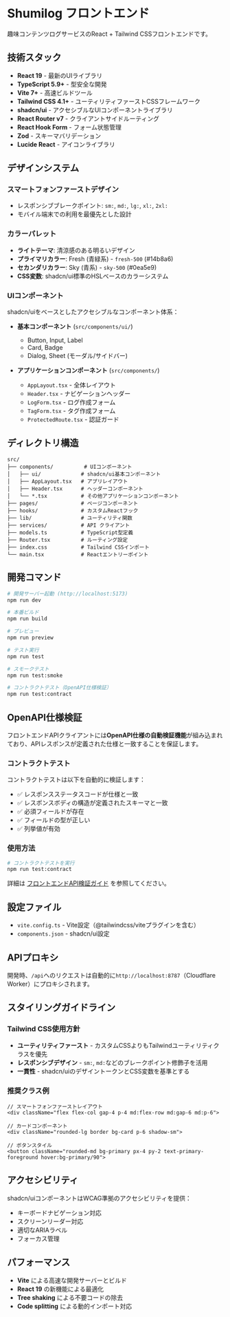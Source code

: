 # Shumilog フロントエンド

趣味コンテンツログサービスのReact + Tailwind CSSフロントエンドです。

## 技術スタック

- **React 19** - 最新のUIライブラリ
- **TypeScript 5.9+** - 型安全な開発
- **Vite 7+** - 高速ビルドツール
- **Tailwind CSS 4.1+** - ユーティリティファーストCSSフレームワーク
- **shadcn/ui** - アクセシブルなUIコンポーネントライブラリ
- **React Router v7** - クライアントサイドルーティング
- **React Hook Form** - フォーム状態管理
- **Zod** - スキーマバリデーション
- **Lucide React** - アイコンライブラリ

## デザインシステム

### スマートフォンファーストデザイン
- レスポンシブブレークポイント: `sm:`, `md:`, `lg:`, `xl:`, `2xl:`
- モバイル端末での利用を最優先とした設計

### カラーパレット
- **ライトテーマ**: 清涼感のある明るいデザイン
- **プライマリカラー**: Fresh (青緑系) - `fresh-500` (#14b8a6)
- **セカンダリカラー**: Sky (青系) - `sky-500` (#0ea5e9)
- **CSS変数**: shadcn/ui標準のHSLベースのカラーシステム

### UIコンポーネント
shadcn/uiをベースとしたアクセシブルなコンポーネント体系：

- **基本コンポーネント** (`src/components/ui/`)
  - Button, Input, Label
  - Card, Badge
  - Dialog, Sheet (モーダル/サイドバー)

- **アプリケーションコンポーネント** (`src/components/`)
  - `AppLayout.tsx` - 全体レイアウト
  - `Header.tsx` - ナビゲーションヘッダー
  - `LogForm.tsx` - ログ作成フォーム
  - `TagForm.tsx` - タグ作成フォーム
  - `ProtectedRoute.tsx` - 認証ガード

## ディレクトリ構造

```
src/
├── components/          # UIコンポーネント
│   ├── ui/             # shadcn/ui基本コンポーネント
│   ├── AppLayout.tsx   # アプリレイアウト
│   ├── Header.tsx      # ヘッダーコンポーネント
│   └── *.tsx           # その他アプリケーションコンポーネント
├── pages/              # ページコンポーネント
├── hooks/              # カスタムReactフック
├── lib/                # ユーティリティ関数
├── services/           # API クライアント
├── models.ts           # TypeScript型定義
├── Router.tsx          # ルーティング設定
├── index.css           # Tailwind CSSインポート
└── main.tsx            # Reactエントリーポイント
```

## 開発コマンド

```bash
# 開発サーバー起動 (http://localhost:5173)
npm run dev

# 本番ビルド
npm run build

# プレビュー
npm run preview

# テスト実行
npm run test

# スモークテスト
npm run test:smoke

# コントラクトテスト（OpenAPI仕様検証）
npm run test:contract
```

## OpenAPI仕様検証

フロントエンドAPIクライアントには**OpenAPI仕様の自動検証機能**が組み込まれており、APIレスポンスが定義された仕様と一致することを保証します。

### コントラクトテスト

コントラクトテストは以下を自動的に検証します：
- ✅ レスポンスステータスコードが仕様と一致
- ✅ レスポンスボディの構造が定義されたスキーマと一致
- ✅ 必須フィールドが存在
- ✅ フィールドの型が正しい
- ✅ 列挙値が有効

### 使用方法

```bash
# コントラクトテストを実行
npm run test:contract
```

詳細は [フロントエンドAPI検証ガイド](../docs/frontend-api-validation.md) を参照してください。


## 設定ファイル

- `vite.config.ts` - Vite設定（@tailwindcss/viteプラグインを含む）
- `components.json` - shadcn/ui設定

## APIプロキシ

開発時、`/api`へのリクエストは自動的に`http://localhost:8787`（Cloudflare Worker）にプロキシされます。

## スタイリングガイドライン

### Tailwind CSS使用方針
- **ユーティリティファースト** - カスタムCSSよりもTailwindユーティリティクラスを優先
- **レスポンシブデザイン** - `sm:`, `md:`などのブレークポイント修飾子を活用
- **一貫性** - shadcn/uiのデザイントークンとCSS変数を基準とする

### 推奨クラス例
```tsx
// スマートフォンファーストレイアウト
<div className="flex flex-col gap-4 p-4 md:flex-row md:gap-6 md:p-6">

// カードコンポーネント
<div className="rounded-lg border bg-card p-6 shadow-sm">

// ボタンスタイル
<button className="rounded-md bg-primary px-4 py-2 text-primary-foreground hover:bg-primary/90">
```

## アクセシビリティ

shadcn/uiコンポーネントはWCAG準拠のアクセシビリティを提供：
- キーボードナビゲーション対応
- スクリーンリーダー対応
- 適切なARIAラベル
- フォーカス管理

## パフォーマンス

- **Vite** による高速な開発サーバーとビルド
- **React 19** の新機能による最適化
- **Tree shaking** による不要コードの除去
- **Code splitting** による動的インポート対応